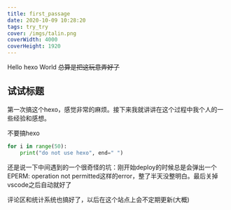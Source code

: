```yaml
---
title: first_passage
date: 2020-10-09 10:28:20
tags: try_try
cover: /imgs/talin.png
coverWidth: 4000
coverHeight: 1920
---
```


Hello hexo World
~~总算是把这玩意弄好了~~

<!--more-->

## 试试标题

第一次搞这个hexo，感觉非常的麻烦。接下来我就讲讲在这个过程中我个人的一些经验和感想。

不要搞hexo

```Python
for i in range(50):
    print("do not use hexo", end=" ")
```

还是说一下中间遇到的一个很奇怪的坑：刚开始deploy的时候总是会弹出一个EPERM: operation not permitted这样的error，整了半天没整明白。最后关掉vscode之后自动就好了

评论区和统计系统也搞好了，以后在这个站点上会不定期更新(大概)
